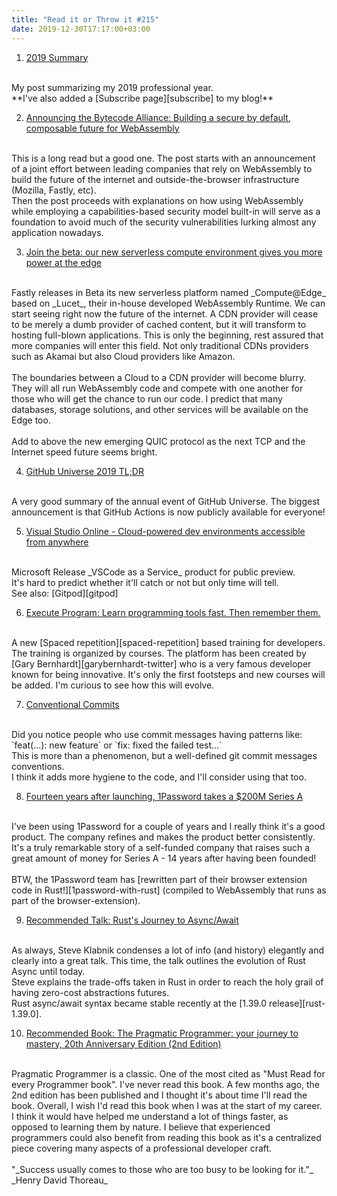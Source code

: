 ```yaml
---
title: "Read it or Throw it #215"
date: 2019-12-30T17:17:00+03:00
---
```


1. [2019 Summary][2019-summary]
<br/>
My post summarizing my 2019 professional year.
<br/>
**I've also added a [Subscribe page][subscribe] to my blog!**

2. [Announcing the Bytecode Alliance: Building a secure by default, composable future for WebAssembly][bytecode-alliance]
<br/>
This is a long read but a good one. The post starts with an announcement of a joint effort between leading companies that rely on WebAssembly to build the future
of the internet and outside-the-browser infrastructure (Mozilla, Fastly, etc).
<br/>
Then the post proceeds with explanations on how using WebAssembly while employing a capabilities-based security model built-in
will serve as a foundation to avoid much of the security vulnerabilities lurking almost any application nowadays.

3. [Join the beta: our new serverless compute environment gives you more power at the edge][fastly-serverless-edge]
<br/>
Fastly releases in Beta its new serverless platform named _Compute@Edge_ based on _Lucet_, their in-house developed WebAssembly Runtime.
We can start seeing right now the future of the internet. A CDN provider will cease to be merely a dumb provider of cached content, but it will transform to hosting
full-blown applications. This is only the beginning, rest assured that more companies will enter this field. Not only traditional CDNs providers
such as Akamai but also Cloud providers like Amazon.
<br/>
<br/>
The boundaries between a Cloud to a CDN provider will become blurry. They will all run WebAssembly code and compete with one another for those who
will get the chance to run our code. I predict that many databases, storage solutions, and other services will be available on the Edge too.
<br/>
<br/>
Add to above the new emerging QUIC protocol as the next TCP and the Internet speed future seems bright.

4. [GitHub Universe 2019 TL;DR][github-universe-2019]
<br/>
A very good summary of the annual event of GitHub Universe. The biggest announcement is that GitHub Actions is now publicly available for everyone!

5. [Visual Studio Online - Cloud-powered dev environments accessible from anywhere][vscode-online]
<br/>
Microsoft Release _VSCode as a Service_ product for public preview.
<br/>
It's hard to predict whether it'll catch or not but only time will tell.
<br/>
See also: [Gitpod][gitpod]

6. [Execute Program: Learn programming tools fast. Then remember them.][executeprogram]
<br/>
A new [Spaced repetition][spaced-repetition] based training for developers. The training is organized by courses.
The platform has been created by [Gary Bernhardt][garybernhardt-twitter] who is a very famous developer
known for being innovative.
It's only the first footsteps and new courses will be added. I'm curious to see how this will evolve.

7. [Conventional Commits][conventionalcommits]
<br/>
Did you notice people who use commit messages having patterns like:
<br/>
`feat(...): new feature` or `fix: fixed the failed test...`
<br/>
This is more than a phenomenon, but a well-defined git commit messages conventions.
<br/>
I think it adds more hygiene to the code, and I'll consider using that too.

8. [Fourteen years after launching, 1Password takes a $200M Series A][1password-series-a]
<br/>
I've been using 1Password for a couple of years and I really think it's a good product. The company refines and makes the product better consistently.
It's a truly remarkable story of a self-funded company that raises such a  great amount of money for Series A - 14 years after having been founded!
<br/>
<br/>
BTW, the 1Password team has [rewritten part of their browser extension code in Rust!][1password-with-rust] (compiled to WebAssembly that runs as part of the browser-extension).

9. [Recommended Talk: Rust's Journey to Async/Await][rust-async-await-talk]
<br/>
As always, Steve Klabnik condenses a lot of info (and history) elegantly and clearly into a great talk.
This time, the talk outlines the evolution of Rust Async until today.
<br/>
Steve explains the trade-offs taken in Rust in order to reach the holy grail
of having zero-cost abstractions futures.
<br/>
Rust async/await syntax became stable recently at the [1.39.0 release][rust-1.39.0].

10. [Recommended Book: The Pragmatic Programmer: your journey to mastery, 20th Anniversary Edition (2nd Edition)][pragmatic-programmer]
<br/>
Pragmatic Programmer is a classic. One of the most cited as "Must Read for every Programmer book".
I've never read this book. A few months ago, the 2nd edition has been published and I thought it's about time I'll read the book.
Overall, I wish I'd read this book when I was at the start of my career. I think it would have helped me understand a lot of things faster, as opposed
to learning them by nature. I believe that experienced programmers could also benefit from reading this book as it's a centralized piece covering many
aspects of a professional developer craft.
<br/>

<br/>
"_Success usually comes to those who are too busy to be looking for it."_
<br/>
_Henry David Thoreau_

[2019-summary]: https://gryphon.dev/2019/12/22/2019-summary/
[subscribe]: https://gryphon.dev/subscribe/
[rust-async-await-talk]: https://www.youtube.com/watch?v=lJ3NC-R3gSI
[1password-series-a]: https://techcrunch.com/2019/11/14/fourteen-years-after-launching-1password-takes-first-funding-a-200m-series-a/
[1password-with-rust]: https://blog.1password.com/1passwordx-december-2019-release/
[github-universe-2019]: https://changelog.com/posts/github-universe-2019-tldr
[bytecode-alliance]: https://bytecodealliance.org/articles/announcing-the-bytecode-alliance
[vscode-online]: https://visualstudio.microsoft.com/services/visual-studio-online/
[gitpod]: https://www.gitpod.io/
[fastly-serverless-edge]: https://www.fastly.com/blog/join-the-beta-new-serverless-compute-environment-at-the-edge
[spaced-repetition]: https://en.wikipedia.org/wiki/Spaced_repetition
[executeprogram]: https://www.executeprogram.com/
[garybernhardt-twitter]: https://twitter.com/garybernhardt
[conventionalcommits]: https://www.conventionalcommits.org/
[rust-1.39.0]: https://blog.rust-lang.org/2019/11/07/Async-await-stable.html
[pragmatic-programmer]: https://www.amazon.com/Pragmatic-Programmer-journey-mastery-Anniversary/dp/0135957052/
